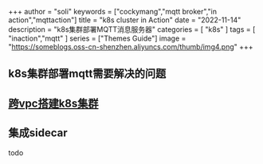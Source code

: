 +++
author = "soli"
keywords = ["cockymang","mqtt broker","in action","mqttaction"]
title = "k8s cluster in Action"
date = "2022-11-14"
description = "k8s集群部署MQTT消息服务器"
categories = [
"k8s"
]
tags = [
"inaction","mqtt"
]
series = ["Themes Guide"]
image = "https://someblogs.oss-cn-shenzhen.aliyuncs.com/thumb/img4.png"
+++
<!--more-->
## k8s集群部署mqtt需要解决的问题
## [跨vpc搭建k8s集群](https://www.lanweihong.com/posts/56314/)
## 集成sidecar
todo